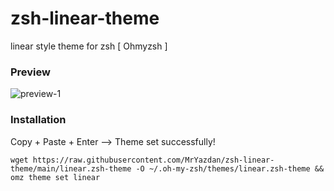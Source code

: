 # zsh-linear-theme
linear style theme for zsh [ Ohmyzsh ]

### Preview
![preview-1](https://raw.github.com/MrYazdan/zsh-linear-theme/gh-pages/preview-1.png)

### Installation
Copy + Paste + Enter --> Theme set successfully!
```
wget https://raw.githubusercontent.com/MrYazdan/zsh-linear-theme/main/linear.zsh-theme -O ~/.oh-my-zsh/themes/linear.zsh-theme && omz theme set linear
```
